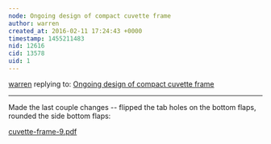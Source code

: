 ```yaml
---
node: Ongoing design of compact cuvette frame
author: warren
created_at: 2016-02-11 17:24:43 +0000
timestamp: 1455211483
nid: 12616
cid: 13578
uid: 1
---
```




[warren](../profile/warren) replying to: [Ongoing design of compact cuvette frame](../notes/warren/01-25-2016/ongoing-design-of-compact-cuvette-frame)

----
Made the last couple changes -- flipped the tab holes on the bottom flaps, rounded the side bottom flaps:


<a href="//i.publiclab.org/system/images/photos/000/014/248/original/cuvette-frame-9.pdf"><i class="icon icon-file"></i> cuvette-frame-9.pdf</a>

